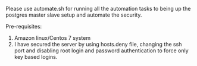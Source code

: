 Please use automate.sh for running all the automation tasks to being up the postgres master slave setup and automate the security.

Pre-requisites:

1. Amazon linux/Centos 7 system
2. I have secured the server by using hosts.deny file, changing the ssh port and disabling root login and password authentication to force only key based logins.
